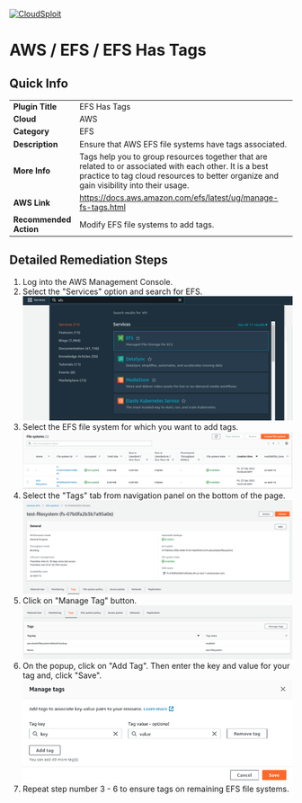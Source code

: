 [![CloudSploit](https://cloudsploit.com/img/logo-new-big-text-100.png "CloudSploit")](https://cloudsploit.com)

# AWS / EFS / EFS Has Tags

## Quick Info

| | |
|-|-|
| **Plugin Title** | EFS Has Tags |
| **Cloud** | AWS |
| **Category** | EFS |
| **Description** | Ensure that AWS EFS file systems have tags associated. |
| **More Info** | Tags help you to group resources together that are related to or associated with each other. It is a best practice to tag cloud resources to better organize and gain visibility into their usage. |
| **AWS Link** | https://docs.aws.amazon.com/efs/latest/ug/manage-fs-tags.html |
| **Recommended Action** | Modify EFS file systems to add tags. |

## Detailed Remediation Steps
1. Log into the AWS Management Console.
2. Select the "Services" option and search for EFS.</br> <img src="/resources/aws/efs/efs-has-tags/step2.png"/>
3. Select the EFS file system for which you want to add tags. </br> <img src="/resources/aws/efs/efs-has-tags/step3.png"/>
4. Select the "Tags" tab from navigation panel on the bottom of the page.</br> <img src="/resources/aws/efs/efs-has-tags/step4.png"/>
5. Click on "Manage Tag" button.</br> <img src="/resources/aws/efs/efs-has-tags/step5.png"/>
6. On the popup, click on "Add Tag". Then enter the key and value for your tag and, click "Save".</br> <img src="/resources/aws/efs/efs-has-tags/step6.png"/>
7. Repeat step number 3 - 6 to ensure tags on remaining EFS file systems. </br>
